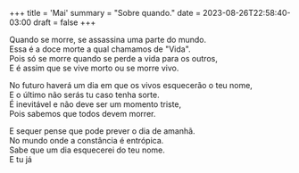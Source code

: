 +++
title = 'Mai'
summary = "Sobre quando."
date = 2023-08-26T22:58:40-03:00
draft = false
+++

Quando se morre, se assassina uma parte do mundo.  
Essa é a doce morte a qual chamamos de "Vida".  
Pois só se morre quando se perde a vida para os outros,  
E é assim que se vive morto ou se morre vivo.  

No futuro haverá um dia em que os vivos esquecerão o teu nome,  
E o último não serás tu caso tenha sorte.  
É inevitável e não deve ser um momento triste,  
Pois sabemos que todos devem morrer.  

E sequer pense que pode prever o dia de amanhã.  
No mundo onde a constância é entrópica.  
Sabe que um dia esquecerei do teu nome.  
E tu já  
